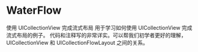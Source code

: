 # WaterFlow
 使用 UICollectionView 完成流式布局
用于学习如何使用 UICollectionView 完成流式布局的例子。
代码和注释写的非常详实。可以帮我们初学者更好的理解，UICollectionView 和 UICollectionFlowLayout 之间的关系。
